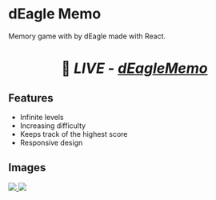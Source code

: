 # dEagle Memo

Memory game with by dEagle made with React.
# <p align='center'> 🔗 _LIVE_ - [_**dEagleMemo**_](https://deaglememo.netlify.app/)</p>


## Features

- Infinite levels
- Increasing difficulty
- Keeps track of the highest score
- Responsive design

## Images

<a href="https://deaglememo.netlify.app" target="_blank">
  <img src="https://i.imgur.com/e9coOM3.png"> 
</a>

<a href="https://deaglememo.netlify.app" target="_blank">
  <img src="https://i.imgur.com/cGjcL2V.png)"> 
</a>


